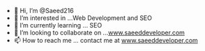 - 👋 Hi, I’m @Saeed216
- 👀 I’m interested in ...Web Development and SEO 
- 🌱 I’m currently learning ... SEO
- 💞️ I’m looking to collaborate on ...www.saeeddeveloper.com
- 📫 How to reach me ... contact me at www.saeeddeveloper.com

<!---
Saeed216/Saeed216 is a ✨ special ✨ repository because its `README.md` (this file) appears on your GitHub profile.
You can click the Preview link to take a look at your changes.
--->

